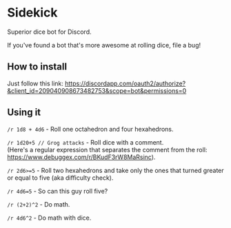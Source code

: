 # Sidekick
Superior dice bot for Discord.

If you've found a bot that's more awesome at rolling dice, file a bug!

## How to install

Just follow this link:
https://discordapp.com/oauth2/authorize?&client_id=209040908673482753&scope=bot&permissions=0

## Using it

`/r 1d8 + 4d6` - Roll one octahedron and four hexahedrons.

`/r 1d20+5 // Grog attacks` - Roll dice with a comment.<br>
(Here's a regular expression that separates the comment from the roll: https://www.debuggex.com/r/BKudF3rW8MaRsinc).

`/r 2d6>=5` - Roll two hexahedrons and take only the ones that turned greater or equal to five (aka difficulty check).

`/r 4d6=5` - So can this guy roll five?

`/r (2+2)^2` - Do math.

`/r 4d6^2` - Do math with dice.

